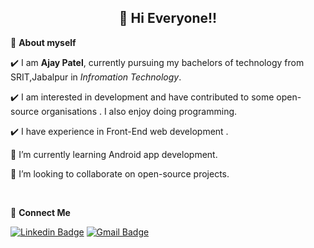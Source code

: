 
<!-- WAKING HAND WITH GOOD TO HAVE YOU TEXT-->
<h2 align=center>👋 Hi Everyone!!</h2>


<!--ABOUT ME CODE-->
🌱 **About myself**<br>


✔️ I am **Ajay Patel**, currently pursuing my bachelors of technology from SRIT,Jabalpur in *Infromation Technology*. <br>

✔️ I am interested in development and have contributed to some open-source organisations . I also enjoy doing programming. <br>

✔️ I have experience in Front-End web development .<br>

🌱 I’m currently learning Android app development. <br>

👯 I’m looking to collaborate on open-source projects.<br>

<br>

🌱 **Connect Me**<br>


<!-- SOCAIL MEDIA HANDLES -->
[![Linkedin Badge](https://img.shields.io/badge/-Ajaypatel-blue?style=flat-square&logo=Linkedin&logoColor=white&link=https://www.linkedin.com/in/ajay-patel-4934a9145/)](https://www.linkedin.com/in/ajay-patel-4934a9145/)
[![Gmail Badge](https://img.shields.io/badge/-Ajaypatelap1504@gmail.com-c14438?style=flat-square&logo=Gmail&logoColor=white&link=mailto:ajaypatelap1504@gmail.com)](mailto:ajaypatelap1504@gmail.com)


